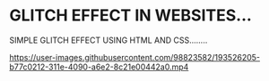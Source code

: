 # GLITCH EFFECT IN WEBSITES...
SIMPLE GLITCH EFFECT USING HTML AND CSS........

https://user-images.githubusercontent.com/98823582/193526205-b77c0212-311e-4090-a6e2-8c21e00442a0.mp4
